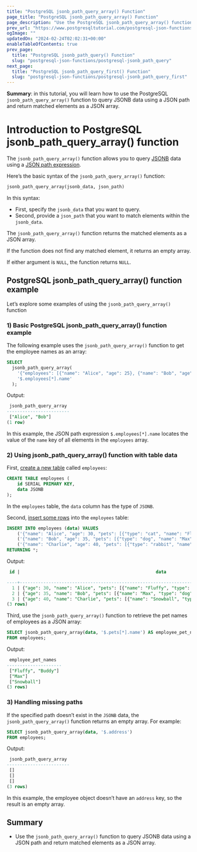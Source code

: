 ```yaml
---
title: "PostgreSQL jsonb_path_query_array() Function"
page_title: "PostgreSQL jsonb_path_query_array() Function"
page_description: "Use the PostgreSQL jsonb_path_query_array() function to query JSONB data using a JSON path and return matched elements as a JSON array."
prev_url: "https://www.postgresqltutorial.com/postgresql-json-functions/postgresql-jsonb_path_query_array/"
ogImage: ""
updatedOn: "2024-02-24T02:02:31+00:00"
enableTableOfContents: true
prev_page: 
  title: "PostgreSQL jsonb_path_query() Function"
  slug: "postgresql-json-functions/postgresql-jsonb_path_query"
next_page: 
  title: "PostgreSQL jsonb_path_query_first() Function"
  slug: "postgresql-json-functions/postgresql-jsonb_path_query_first"
---
```





**Summary**: in this tutorial, you will learn how to use the PostgreSQL `jsonb_path_query_array()` function to query JSONB data using a JSON path and return matched elements as a JSON array.


# Introduction to PostgreSQL jsonb\_path\_query\_array() function

The `jsonb_path_query_array()` function allows you to query [JSONB](../postgresql-tutorial/postgresql-json) data using a [JSON path expression](postgresql-json-path).

Here’s the basic syntax of the `jsonb_path_query_array()` function:


```sql
jsonb_path_query_array(jsonb_data, json_path)
```
In this syntax:

* First, specify the `jsonb_data` that you want to query.
* Second, provide a `json_path` that you want to match elements within the `jsonb_data`.

The `jsonb_path_query_array()` function returns the matched elements as a JSON array.

If the function does not find any matched element, it returns an empty array.

If either argument is `NULL`, the function returns `NULL`.


## PostgreSQL jsonb\_path\_query\_array() function example

Let’s explore some examples of using the `jsonb_path_query_array()` function


### 1\) Basic PostgreSQL jsonb\_path\_query\_array() function example

The following example uses the `jsonb_path_query_array()` function to get the employee names as an array:


```sql
SELECT 
  jsonb_path_query_array(
    '{"employees": [{"name": "Alice", "age": 25}, {"name": "Bob", "age": 30}]}', 
    '$.employees[*].name'
  );
```
Output:


```sql
 jsonb_path_query_array
------------------------
 ["Alice", "Bob"]
(1 row)
```
In this example, the JSON path expression `$.employees[*].name` locates the value of the `name` key of all elements in the `employees` array.


### 2\) Using jsonb\_path\_query\_array() function with table data

First, [create a new table](../postgresql-tutorial/postgresql-create-table) called `employees`:


```sql
CREATE TABLE employees (
    id SERIAL PRIMARY KEY,
    data JSONB
);
```
In the `employees` table, the `data` column has the type of `JSONB`.

Second, [insert some rows](../postgresql-tutorial/postgresql-insert-multiple-rows) into the `employees` table:


```sql
INSERT INTO employees (data) VALUES
    ('{"name": "Alice", "age": 30, "pets": [{"type": "cat", "name": "Fluffy"}, {"type": "dog", "name": "Buddy"}]}'),
    ('{"name": "Bob", "age": 35, "pets": [{"type": "dog", "name": "Max"}]}'),
    ('{"name": "Charlie", "age": 40, "pets": [{"type": "rabbit", "name": "Snowball"}]}')
RETURNING *;
```
Output:


```sql
 id |                                                    data

----+-------------------------------------------------------------------------------------------------------------
  1 | {"age": 30, "name": "Alice", "pets": [{"name": "Fluffy", "type": "cat"}, {"name": "Buddy", "type": "dog"}]}
  2 | {"age": 35, "name": "Bob", "pets": [{"name": "Max", "type": "dog"}]}
  3 | {"age": 40, "name": "Charlie", "pets": [{"name": "Snowball", "type": "rabbit"}]}
(3 rows)
```
Third, use the `jsonb_path_query_array()` function to retrieve the pet names of employees as a JSON array:


```sql
SELECT jsonb_path_query_array(data, '$.pets[*].name') AS employee_pet_names
FROM employees;
```
Output:


```sql
 employee_pet_names
---------------------
 ["Fluffy", "Buddy"]
 ["Max"]
 ["Snowball"]
(3 rows)
```

### 3\) Handling missing paths

If the specified path doesn’t exist in the `JSONB` data, the `jsonb_path_query_array()` function returns an empty array. For example:


```sql
SELECT jsonb_path_query_array(data, '$.address')
FROM employees;
```
Output:


```sql
 jsonb_path_query_array
------------------------
 []
 []
 []
(3 rows)
```
In this example, the employee object doesn’t have an `address` key, so the result is an empty array.


## Summary

* Use the `jsonb_path_query_array()` function to query JSONB data using a JSON path and return matched elements as a JSON array.


